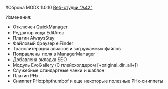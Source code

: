 #Сброка MODX 1.0.10 [Веб-студии "А42"](http://a42.ru/site/)

Изменения:

* Отключен QuickManager
* Редактор кода EditArea
* Плагин AlwaysStay
* Файловый браузер elFinder
* Транслитерация алиасов и загружаемых файлов
* Поправлены поля в ManagerManager
* Добавлена вкладка SEO
* Модуль EvoGallery (С плейсхолдером [+original_dir_all+])
* Служебные стандартные чанки и шаблон
* Плагин PHx
* Сниппет PHx:phpthumbof и еще некоторые полезные PHx-сниппеты
